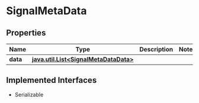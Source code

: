 

# SignalMetaData


## Properties

Name | Type | Description | Notes
------------ | ------------- | ------------- | -------------
**data** | [**java.util.List&lt;SignalMetaDataData&gt;**](SignalMetaDataData.md) |  | 


## Implemented Interfaces

* Serializable


